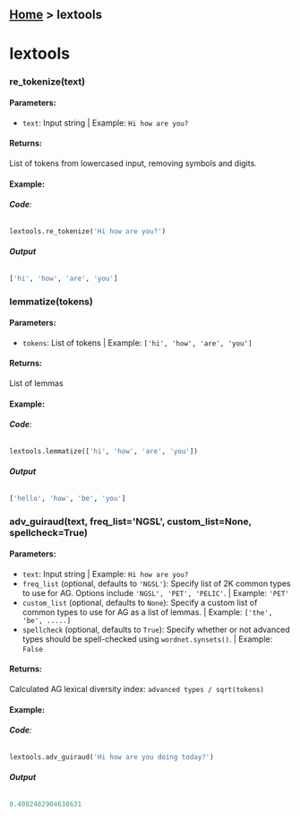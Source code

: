 [Home](README.md) > lextools
---

# lextools

### **re_tokenize(text)**

#### **Parameters**:
  - `text`: Input string | Example: `Hi how are you?`

#### **Returns**:
List of tokens from lowercased input, removing symbols and digits.

#### **Example**:

###### **Code**:
```python
lextools.re_tokenize('Hi how are you?')

```

###### **Output**
```python
['hi', 'how', 'are', 'you']
```

### **lemmatize(tokens)**

#### **Parameters**:
  - `tokens`: List of tokens | Example: `['hi', 'how', 'are', 'you']`

#### **Returns**:
List of lemmas

#### **Example**:

###### **Code**:
```python
lextools.lemmatize(['hi', 'how', 'are', 'you'])

```

###### **Output**
```python
['hello', 'how', 'be', 'you']
```


### **adv_guiraud(text, freq_list='NGSL', custom_list=None, spellcheck=True)**

#### **Parameters**:
  - `text`: Input string | Example: `Hi how are you?`
  - `freq_list` (optional, defaults to `'NGSL'`): Specify list of 2K common types to use for AG. Options include `'NGSL', 'PET', 'PELIC'`. | Example: `'PET'`
  - `custom_list` (optional, defaults to `None`): Specify a custom list of common types to use for AG as a list of lemmas. | Example: `['the', 'be', .....]`
  - `spellcheck` (optional, defaults to `True`): Specify whether or not advanced types should be spell-checked using `wordnet.synsets()`. | Example: `False`


#### **Returns**:
Calculated AG lexical diversity index: `advanced types / sqrt(tokens)`

#### **Example**:
###### **Code**:
```python
lextools.adv_guiraud('Hi how are you doing today?')
```

###### **Output**
```python
0.4082482904638631
```
